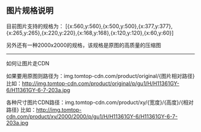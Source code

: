 图片规格说明
------


目前图片支持的规格为：
[{x:560,y:560},{x:500,y:500},{x:377,y:377},{x:265,y:265},{x:220,y:220},{x:168,y:168},{x:120,y:120},{x:60,y:60}]

另外还有一种2000x2000的规格，该规格是原图的高质量的压缩图

-----
如何让图片走CDN

如果要用原图则路径为：img.tomtop-cdn.com/product/original/{图片相对路径}
比如：http://img.tomtop-cdn.com/product/original/p/gu1/H/H11361GY-6/H11361GY-6-7-203a.jpg

各种尺寸图片CDN路径：img.tomtop-cdn.com/product/xy/{宽度}/{高度}/{相对路径}
比如：http://img.tomtop-cdn.com/product/xy/2000/2000/p/gu1/H/H11361GY-6/H11361GY-6-7-203a.jpg
